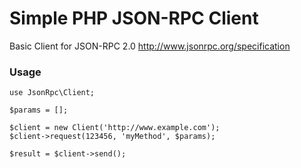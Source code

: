 # Simple PHP JSON-RPC Client

Basic Client for JSON-RPC 2.0
http://www.jsonrpc.org/specification




### Usage

```
use JsonRpc\Client;

$params = [];

$client = new Client('http://www.example.com');
$client->request(123456, 'myMethod', $params);

$result = $client->send();
```

